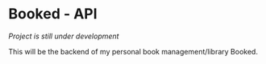 # Booked - API

*Project is still under development*

This will be the backend of my personal book management/library Booked.